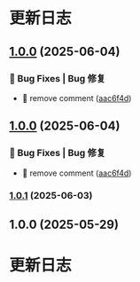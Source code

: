 # 更新日志 


## [1.0.0](https://github.com/sq-7/ht-ui-uni/compare/v1.0.1...v1.0.0) (2025-06-04)


### 🐛 Bug Fixes | Bug 修复

* 🐛 remove comment ([aac6f4d](https://github.com/sq-7/ht-ui-uni/commit/aac6f4d075fdddf28734aebc5cb64a232ab76377))

## [1.0.0](https://github.com/sq-7/ht-ui-uni/compare/v1.0.1...v1.0.0) (2025-06-04)


### 🐛 Bug Fixes | Bug 修复

* 🐛 remove comment ([aac6f4d](https://github.com/sq-7/ht-ui-uni/commit/aac6f4d075fdddf28734aebc5cb64a232ab76377))

### [1.0.1](https://github.com/Moonofweisheng/ht-ui-uni/compare/v1.0.0...v1.0.1) (2025-06-03)

## 1.0.0 (2025-05-29)

# 更新日志 

